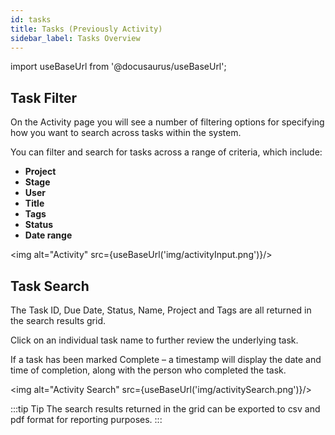 ```yaml
---
id: tasks
title: Tasks (Previously Activity)
sidebar_label: Tasks Overview
---
```


import useBaseUrl from '@docusaurus/useBaseUrl';

## Task Filter


On the Activity page you will see a number of filtering options for specifying how you want to search across tasks within the system.

You can filter and search for tasks across a range of criteria, which include:

- **Project**
- **Stage**
- **User**
- **Title**
- **Tags**
- **Status**
- **Date range**

<img alt="Activity" src={useBaseUrl('img/activityInput.png')}/>

## Task Search

The Task ID, Due Date, Status, Name, Project and Tags are all returned in the search results grid.

Click on an individual task name to further review the underlying task.

If a task has been marked Complete – a timestamp will display the date and time of completion, along with the person who completed the task.


<img alt="Activity Search" src={useBaseUrl('img/activitySearch.png')}/>

:::tip Tip
The search results returned in the grid can be exported to csv and pdf format for reporting purposes.
:::